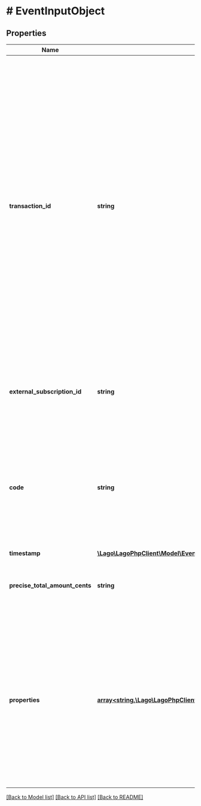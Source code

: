 # # EventInputObject

## Properties

Name | Type | Description | Notes
------------ | ------------- | ------------- | -------------
**transaction_id** | **string** | This field represents a unique identifier for the event. It is crucial for ensuring idempotency, meaning that each event can be uniquely identified and processed without causing any unintended side effects.  WARNING: If the Lago organization is configured to use the new Clickhouse-based event pipeline (designed for high-volume processing), the idempotency logic is handled differently. Event uniqueness is maintained with both &#x60;transaction_id&#x60; and &#x60;timestamp&#x60; fields. If a new event arrives with identical values for these two fields as an existing event, the new one will overwrite the previous event rather than being rejected. |
**external_subscription_id** | **string** | The unique identifier of the subscription in your application. This field is mandatory in order to link events to the correct customer subscription. |
**code** | **string** | The code that identifies a targeted billable metric. It is essential that this code matches the &#x60;code&#x60; property of one of your active billable metrics. If the provided code does not correspond to any active billable metric, it will be ignored during the process. |
**timestamp** | [**\Lago\LagoPhpClient\Model\EventInputObjectTimestamp**](EventInputObjectTimestamp.md) |  | [optional]
**precise_total_amount_cents** | **string** | The precise total amount in cents with precision used by the &#x60;dynamic&#x60; pricing model to compute the usage amount. | [optional]
**properties** | [**array<string,\Lago\LagoPhpClient\Model\BillableMetricEvaluateExpressionInputEventPropertiesValue>**](BillableMetricEvaluateExpressionInputEventPropertiesValue.md) | This field represents additional properties associated with the event, which are utilized in the calculation of the final fee. This object becomes mandatory when the targeted billable metric employs a &#x60;sum_agg&#x60;, &#x60;max_agg&#x60;, or &#x60;unique_count_agg&#x60; aggregation method. However, when using a simple &#x60;count_agg&#x60;, this object is not required. | [optional]

[[Back to Model list]](../../README.md#models) [[Back to API list]](../../README.md#endpoints) [[Back to README]](../../README.md)
